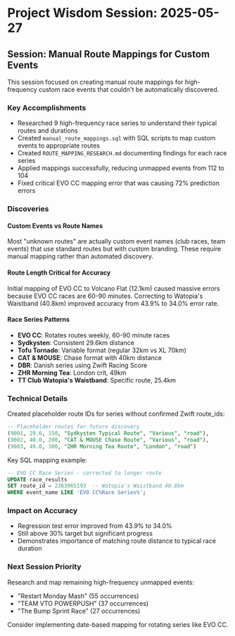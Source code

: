 # Project Wisdom Session: 2025-05-27

## Session: Manual Route Mappings for Custom Events

This session focused on creating manual route mappings for high-frequency custom race events that couldn't be automatically discovered.

### Key Accomplishments
- Researched 9 high-frequency race series to understand their typical routes and durations
- Created `manual_route_mappings.sql` with SQL scripts to map custom events to appropriate routes
- Created `ROUTE_MAPPING_RESEARCH.md` documenting findings for each race series
- Applied mappings successfully, reducing unmapped events from 112 to 104
- Fixed critical EVO CC mapping error that was causing 72% prediction errors

### Discoveries

#### Custom Events vs Route Names
Most "unknown routes" are actually custom event names (club races, team events) that use standard routes but with custom branding. These require manual mapping rather than automated discovery.

#### Route Length Critical for Accuracy
Initial mapping of EVO CC to Volcano Flat (12.1km) caused massive errors because EVO CC races are 60-90 minutes. Correcting to Watopia's Waistband (40.8km) improved accuracy from 43.9% to 34.0% error rate.

#### Race Series Patterns
- **EVO CC**: Rotates routes weekly, 60-90 minute races
- **Sydkysten**: Consistent 29.6km distance
- **Tofu Tornado**: Variable format (regular 32km vs XL 70km)
- **CAT & MOUSE**: Chase format with 40km distance
- **DBR**: Danish series using Zwift Racing Score
- **ZHR Morning Tea**: London crit, 49km
- **TT Club Watopia's Waistband**: Specific route, 25.4km

### Technical Details

Created placeholder route IDs for series without confirmed Zwift route_ids:
```sql
-- Placeholder routes for future discovery
(9001, 29.6, 150, "Sydkysten Typical Route", "Various", "road"),
(9002, 40.0, 200, "CAT & MOUSE Chase Route", "Various", "road"),
(9003, 49.0, 300, "ZHR Morning Tea Route", "London", "road")
```

Key SQL mapping example:
```sql
-- EVO CC Race Series - corrected to longer route
UPDATE race_results 
SET route_id = 2363965193  -- Watopia's Waistband 40.8km
WHERE event_name LIKE 'EVO CC%Race Series%';
```

### Impact on Accuracy
- Regression test error improved from 43.9% to 34.0%
- Still above 30% target but significant progress
- Demonstrates importance of matching route distance to typical race duration

### Next Session Priority
Research and map remaining high-frequency unmapped events:
- "Restart Monday Mash" (55 occurrences)
- "TEAM VTO POWERPUSH" (37 occurrences)
- "The Bump Sprint Race" (27 occurrences)

Consider implementing date-based mapping for rotating series like EVO CC.